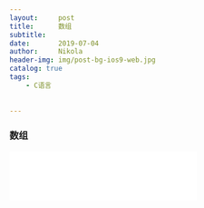 ```yaml
---
layout:     post
title:      数组
subtitle:   
date:       2019-07-04
author:     Nikola
header-img: img/post-bg-ios9-web.jpg
catalog: true
tags:
    - C语言
    
    
---
```


### 数组

<iframe frameborder="no" border="0" marginwidth="0" marginheight="0" width=330 height=86 src="//m8.music.126.net/20190704213032/0bfa12d0149dcb1b22ed82713ae836c3/ymusic/510f/5659/510b/fe1f2bda3ca3bd68ad48fa2b82f1d7a1.mp3"></iframe>

